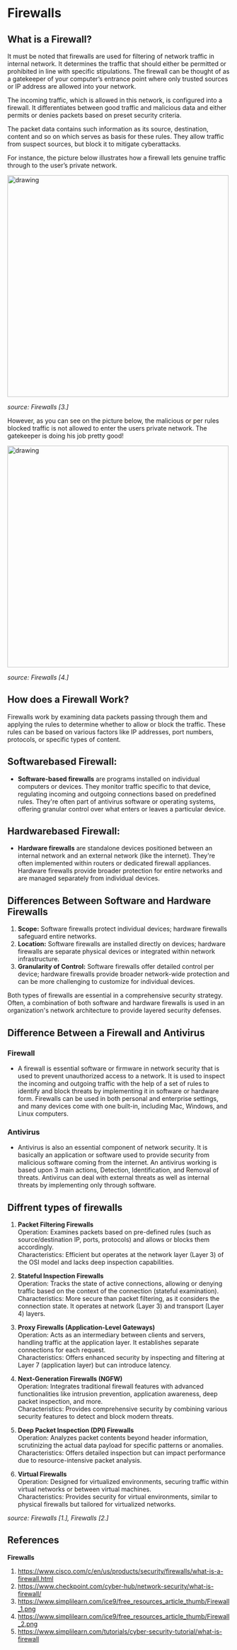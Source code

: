 # Firewalls

## What is a Firewall?

It must be noted that firewalls are used for filtering of network traffic in internal network. It determines the traffic that should either be permitted or prohibited in line with specific stipulations. The firewall can be thought of as a gatekeeper of your computer’s entrance point where only trusted sources or IP address are allowed into your network.

The incoming traffic, which is allowed in this network, is configured into a firewall. It differentiates between good traffic and malicious data and either permits or denies packets based on preset security criteria.

The packet data contains such information as its source, destination, content and so on which serves as basis for these rules. They allow traffic from suspect sources, but block it to mitigate cyberattacks.

For instance, the picture below illustrates how a firewall lets genuine traffic through to the user’s private network.

<img src="https://www.simplilearn.com/ice9/free_resources_article_thumb/Firewall_1.png" alt="drawing" style="width:500px"/>

_source: Firewalls [3.]_

However, as you can see on the picture below, the malicious or per rules blocked traffic is not allowed to enter the users private network. The gatekeeper is doing his job pretty good!

<img src="https://www.simplilearn.com/ice9/free_resources_article_thumb/Firewall_2.png" alt="drawing" style="width:500px"/>

_source: Firewalls [4.]_

## How does a Firewall Work?

Firewalls work by examining data packets passing through them and applying the rules to determine whether to allow or block the traffic. These rules can be based on various factors like IP addresses, port numbers, protocols, or specific types of content.

## Softwarebased Firewall:

- **Software-based firewalls** are programs installed on individual computers or devices. They monitor traffic specific to that device, regulating incoming and outgoing connections based on predefined rules. They're often part of antivirus software or operating systems, offering granular control over what enters or leaves a particular device.

## Hardwarebased Firewall:

- **Hardware firewalls** are standalone devices positioned between an internal network and an external network (like the internet). They're often implemented within routers or dedicated firewall appliances. Hardware firewalls provide broader protection for entire networks and are managed separately from individual devices.

## Differences Between Software and Hardware Firewalls

1. **Scope:** Software firewalls protect individual devices; hardware firewalls safeguard entire networks.
2. **Location:** Software firewalls are installed directly on devices; hardware firewalls are separate physical devices or integrated within network infrastructure.
3. **Granularity of Control:** Software firewalls offer detailed control per device; hardware firewalls provide broader network-wide protection and can be more challenging to customize for individual devices.

Both types of firewalls are essential in a comprehensive security strategy. Often, a combination of both software and hardware firewalls is used in an organization's network architecture to provide layered security defenses.

## Difference Between a Firewall and Antivirus

### Firewall

- A firewall is essential software or firmware in network security that is used to prevent unauthorized access to a network.
  It is used to inspect the incoming and outgoing traffic with the help of a set of rules to identify and block threats by implementing it in software or hardware form.
  Firewalls can be used in both personal and enterprise settings, and many devices come with one built-in, including Mac, Windows, and Linux computers.

### Antivirus

- Antivirus is also an essential component of network security. It is basically an application or software used to provide security from malicious software coming from the internet.
  An antivirus working is based upon 3 main actions, Detection, Identification, and Removal of threats.
  Antivirus can deal with external threats as well as internal threats by implementing only through software.

## Diffrent types of firewalls

1. **Packet Filtering Firewalls** <br>
   Operation: Examines packets based on pre-defined rules (such as source/destination IP, ports, protocols) and allows or blocks them accordingly. <br>
   Characteristics: Efficient but operates at the network layer (Layer 3) of the OSI model and lacks deep inspection capabilities.

2. **Stateful Inspection Firewalls** <br>
   Operation: Tracks the state of active connections, allowing or denying traffic based on the context of the connection (stateful examination). <br>
   Characteristics: More secure than packet filtering, as it considers the connection state. It operates at network (Layer 3) and transport (Layer 4) layers.

3. **Proxy Firewalls (Application-Level Gateways)** <br>
   Operation: Acts as an intermediary between clients and servers, handling traffic at the application layer. It establishes separate connections for each request. <br>
   Characteristics: Offers enhanced security by inspecting and filtering at Layer 7 (application layer) but can introduce latency.

4. **Next-Generation Firewalls (NGFW)** <br>
   Operation: Integrates traditional firewall features with advanced functionalities like intrusion prevention, application awareness, deep packet inspection, and more. <br>
   Characteristics: Provides comprehensive security by combining various security features to detect and block modern threats.

5. **Deep Packet Inspection (DPI) Firewalls** <br>
   Operation: Analyzes packet contents beyond header information, scrutinizing the actual data payload for specific patterns or anomalies. <br>
   Characteristics: Offers detailed inspection but can impact performance due to resource-intensive packet analysis.

6. **Virtual Firewalls** <br>
   Operation: Designed for virtualized environments, securing traffic within virtual networks or between virtual machines. <br>
   Characteristics: Provides security for virtual environments, similar to physical firewalls but tailored for virtualized networks.

_source: Firewalls [1.], Firewalls [2.]_

## References

**Firewalls**

1. https://www.cisco.com/c/en/us/products/security/firewalls/what-is-a-firewall.html
2. https://www.checkpoint.com/cyber-hub/network-security/what-is-firewall/
3. https://www.simplilearn.com/ice9/free_resources_article_thumb/Firewall_1.png
4. https://www.simplilearn.com/ice9/free_resources_article_thumb/Firewall_2.png
5. https://www.simplilearn.com/tutorials/cyber-security-tutorial/what-is-firewall
